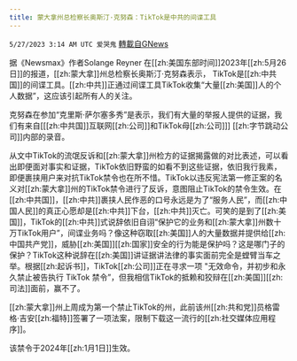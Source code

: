 ```yaml
---
title: 蒙大拿州总检察长奥斯汀·克努森：TikTok是中共的间谍工具
---
```

`5/27/2023 3:14 AM UTC 爱哭鬼` [轉載自GNews](https://gnews.org/articles/1334849)

据《Newsmax》作者Solange Reyner 在[[zh:美国东部时间]]2023年[[zh:5月26日]]的报道，[[zh:蒙大拿]]州总检察长奥斯汀·克努森表示， TikTok是[[zh:中共国]]的间谍工具。[[zh:中共]]正通过间谍工具TikTok收集“大量[[zh:美国]]人的个人数据”，这应该引起所有人的关注。

克努森在参加“克里斯·萨尔塞多秀”是表示，我们有大量的举报人提供的证据，我们有来自[[[zh:中共国]]互联网[[zh:公司]]和TikTok母[[zh:公司]]] [[zh:字节跳动公司]]内部的录音。


从文中TikTok的流氓反诉和[[zh:蒙大拿]]州检方的证据揭露做的对比表述，可以看出即便面对事实和证据，TikTok依旧野蛮的如看不到这些证据，依旧我行我素，即便裹挟用户来对抗TikTok禁令也在所不惜。TikTok以违反宪法第一修正案的名义对[[zh:蒙大拿]]州的TikTok禁令进行了反诉，意图阻止TikTok的禁令生效。在[[zh:中共国]]，[[zh:中共]]裹挟人民作恶的口号永远是为了“服务人民”，而[[zh:中国人民]]的真正心愿却是[[zh:中共]]下台，[[zh:中共]]灭亡。可笑的是到了[[zh:美国]]，TikTok的[[zh:中共]]式说辞依旧自诩“保护它的业务和[[zh:蒙大拿]]州数十万TikTok用户”，间谍业务吗？像这种窃取[[zh:美国]]人的大量数据并提供给[[zh:中国共产党]]，威胁[[zh:美国]][[zh:国家]]安全的行为能是保护吗？这是哪门子的保护？TikTok这种说辞在[[zh:美国]]讲证据讲法律的事实面前完全是螳臂当车之举。根据[[zh:起诉书]]，TikTok[[zh:公司]]正在寻求一项 "无效命令，并初步和永久禁止被告执行 TikTok 禁令”，但我相信TikTok的抵赖和狡辩在[[zh:美国]][[zh:司法]]面前，赢不了。


[[zh:蒙大拿]]州上周成为第一个禁止TikTok的州，此前该州[[zh:共和党]]员格雷格‧吉安[[zh:福特]]签署了一项法案，限制下载这一流行的[[zh:社交媒体应用程序]]。

该禁令于2024年[[zh:1月1日]]生效。
